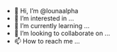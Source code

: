 - 👋 Hi, I’m @lounaalpha
- 👀 I’m interested in ...
- 🌱 I’m currently learning ...
- 💞️ I’m looking to collaborate on ...
- 📫 How to reach me ...

<!---
lounaalpha/lounaalpha is a ✨ special ✨ repository because its `README.md` (this file) appears on your GitHub profile.
You can click the Preview link to take a look at your changes.
--->
